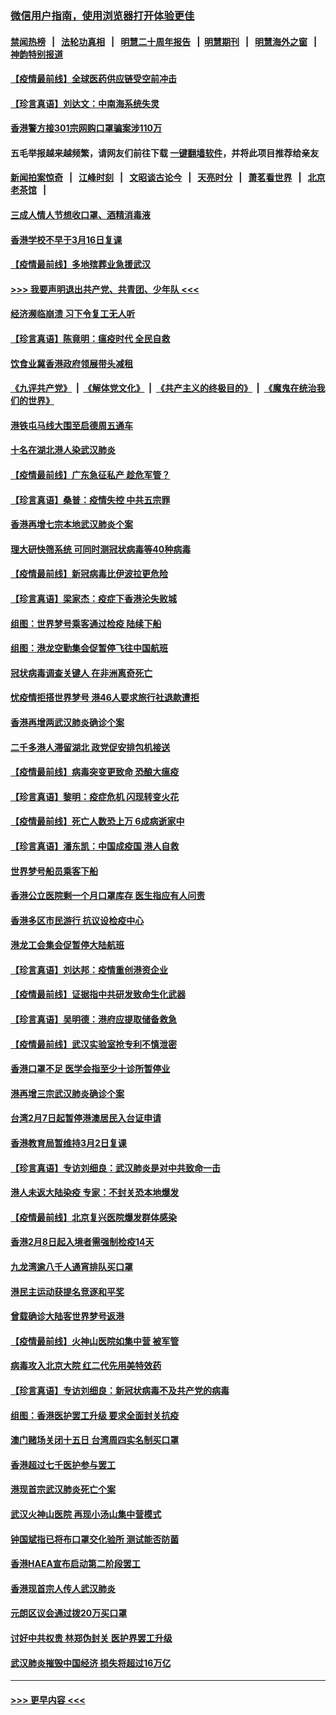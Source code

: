 ### [微信用户指南，使用浏览器打开体验更佳](https://github.com/gfw-breaker/banned-news1/blob/master/indexes/wechat-guide.md?t=0)
#### [禁闻热榜](热点新闻.md?t=0)  &nbsp;&nbsp;|&nbsp;&nbsp; [法轮功真相](https://github.com/gfw-breaker/truth/blob/master/README.md?t=0) &nbsp;&nbsp;|&nbsp;&nbsp; [明慧二十周年报告](https://github.com/gfw-breaker/mh-reports/blob/master/README.md?t=0) &nbsp;&nbsp;|&nbsp;&nbsp;[明慧期刊](https://github.com/gfw-breaker/mh-qikan) &nbsp;&nbsp;|&nbsp;&nbsp; [明慧海外之窗](https://github.com/gfw-breaker/mh-news/blob/master/README.md?t=0) &nbsp;&nbsp;|&nbsp;&nbsp; [神韵特别报道](https://github.com/gfw-breaker/mh-news/blob/master/shenyun.md?t=0)
#### [【疫情最前线】全球医药供应链受空前冲击](../pages/nsc415/n11869614.md?t=02152122) 
#### [【珍言真语】刘达文：中南海系统失灵](../pages/nsc415/n11869465.md?t=02152122) 
#### [香港警方接301宗网购口罩骗案涉110万](../pages/nsc415/n11867572.md?t=02152122) 
#### 五毛举报越来越频繁，请网友们前往下载 [一键翻墙软件](https://github.com/gfw-breaker/ssr-accounts)，并将此项目推荐给亲友
#### [新闻拍案惊奇](https://github.com/gfw-breaker/banned-news1/blob/master/pages/link4.md) &nbsp;&nbsp;|&nbsp;&nbsp; [江峰时刻](https://github.com/gfw-breaker/banned-news1/blob/master/pages/link4.md) &nbsp;&nbsp;|&nbsp;&nbsp; [文昭谈古论今](https://github.com/gfw-breaker/banned-news1/blob/master/pages/link4.md) &nbsp;&nbsp;|&nbsp;&nbsp; [天亮时分](https://github.com/gfw-breaker/banned-news1/blob/master/pages/link4.md) &nbsp;&nbsp;|&nbsp;&nbsp; [萧茗看世界](https://github.com/gfw-breaker/banned-news1/blob/master/pages/link4.md) &nbsp;&nbsp;|&nbsp;&nbsp; [北京老茶馆](https://github.com/gfw-breaker/banned-news1/blob/master/pages/link4.md) &nbsp;&nbsp;|&nbsp;&nbsp; 
#### [三成人情人节想收口罩、酒精消毒液](../pages/nsc415/n11867523.md?t=02152122) 
#### [香港学校不早于3月16日复课](../pages/nsc415/n11867498.md?t=02152122) 
#### [【疫情最前线】多地殡葬业急援武汉](../pages/nsc415/n11866914.md?t=02152122) 
#### [>>> 我要声明退出共产党、共青团、少年队 <<<](https://github.com/begood0513/goodnews/blob/master/quit/letter.md) 
#### [经济濒临崩溃 习下令复工无人听](../pages/nsc415/n11867269.md?t=02152122) 
#### [【珍言真语】陈竟明：瘟疫时代 全民自救](../pages/nsc415/n11866765.md?t=02152122) 
#### [饮食业冀香港政府领展带头减租](../pages/nsc415/n11864876.md?t=02152122) 
#### [《九评共产党》](https://github.com/begood0513/9ping.md/blob/master/README.md) &nbsp;|&nbsp; [《解体党文化》](../../../../jtdwh.md/blob/master/README.md)  &nbsp;|&nbsp; [《共产主义的终极目的》](../../../../gczydzjmd.md/blob/master/README.md) &nbsp;|&nbsp; [《魔鬼在统治我们的世界》](../../../../mgztzwmdsj.md/blob/master/README.md) 
#### [港铁屯马线大围至启德周五通车](../pages/nsc415/n11864842.md?t=02152122) 
#### [十名在湖北港人染武汉肺炎](../pages/nsc415/n11864807.md?t=02152122) 
#### [【疫情最前线】广东急征私产 趁危军管？](../pages/nsc415/n11864205.md?t=02152122) 
#### [【珍言真语】桑普：疫情失控 中共五宗罪](../pages/nsc415/n11864157.md?t=02152122) 
#### [香港再增七宗本地武汉肺炎个案](../pages/nsc415/n11862405.md?t=02152122) 
#### [理大研快筛系统 可同时测冠状病毒等40种病毒](../pages/nsc415/n11862376.md?t=02152122) 
#### [【疫情最前线】新冠病毒比伊波拉更危险](../pages/nsc415/n11862199.md?t=02152122) 
#### [【珍言真语】梁家杰：疫症下香港沦失败城](../pages/nsc415/n11861588.md?t=02152122) 
#### [组图：世界梦号乘客通过检疫 陆续下船](../pages/nsc415/n11858302.md?t=02152122) 
#### [组图：港龙空勤集会促暂停飞往中国航班](../pages/nsc415/n11858190.md?t=02152122) 
#### [冠状病毒调查关键人 在非洲离奇死亡](../pages/nsc415/n11859798.md?t=02152122) 
#### [忧疫情拒搭世界梦号 港46人要求旅行社退款遭拒](../pages/nsc415/n11859849.md?t=02152122) 
#### [香港再增两武汉肺炎确诊个案](../pages/nsc415/n11859833.md?t=02152122) 
#### [二千多港人滞留湖北 政党促安排包机接送](../pages/nsc415/n11859831.md?t=02152122) 
#### [【疫情最前线】病毒突变更致命 恐酿大瘟疫](../pages/nsc415/n11859604.md?t=02152122) 
#### [【珍言真语】黎明：疫症危机 闪现转变火花](../pages/nsc415/n11859199.md?t=02152122) 
#### [【疫情最前线】死亡人数恐上万 6成病逝家中](../pages/nsc415/n11856687.md?t=02152122) 
#### [【珍言真语】潘东凯：中国成疫国 港人自救](../pages/nsc415/n11856962.md?t=02152122) 
#### [世界梦号船员乘客下船](../pages/nsc415/n11856883.md?t=02152122) 
#### [香港公立医院剩一个月口罩库存 医生指应有人问责](../pages/nsc415/n11856875.md?t=02152122) 
#### [香港多区市民游行 抗议设检疫中心](../pages/nsc415/n11856866.md?t=02152122) 
#### [港龙工会集会促暂停大陆航班](../pages/nsc415/n11856840.md?t=02152122) 
#### [【珍言真语】刘达邦：疫情重创港资企业](../pages/nsc415/n11854274.md?t=02152122) 
#### [【疫情最前线】证据指中共研发致命生化武器](../pages/nsc415/n11853087.md?t=02152122) 
#### [【珍言真语】吴明德：港府应提取储备救急](../pages/nsc415/n11852734.md?t=02152122) 
#### [【疫情最前线】武汉实验室抢专利不慎泄密](../pages/nsc415/n11850310.md?t=02152122) 
#### [香港口罩不足 医学会指至少十诊所暂停业](../pages/nsc415/n11850301.md?t=02152122) 
#### [港再增三宗武汉肺炎确诊个案](../pages/nsc415/n11850328.md?t=02152122) 
#### [台湾2月7日起暂停港澳居民入台证申请](../pages/nsc415/n11850304.md?t=02152122) 
#### [香港教育局暂维持3月2日复课](../pages/nsc415/n11850260.md?t=02152122) 
#### [【珍言真语】专访刘细良：武汉肺炎是对中共致命一击](../pages/nsc415/n11849934.md?t=02152122) 
#### [港人未返大陆染疫 专家：不封关恐本地爆发](../pages/nsc415/n11848021.md?t=02152122) 
#### [【疫情最前线】北京复兴医院爆发群体感染](../pages/nsc415/n11847626.md?t=02152122) 
#### [香港2月8日起入境者需强制检疫14天](../pages/nsc415/n11847658.md?t=02152122) 
#### [九龙湾逾八千人通宵排队买口罩](../pages/nsc415/n11847647.md?t=02152122) 
#### [港民主运动获提名竞逐和平奖](../pages/nsc415/n11847633.md?t=02152122) 
#### [曾载确诊大陆客世界梦号返港](../pages/nsc415/n11847608.md?t=02152122) 
#### [【疫情最前线】火神山医院如集中营 被军管](../pages/nsc415/n11847524.md?t=02152122) 
#### [病毒攻入北京大院 红二代先用美特效药](../pages/nsc415/n11847427.md?t=02152122) 
#### [【珍言真语】专访刘细良：新冠状病毒不及共产党的病毒](../pages/nsc415/n11847164.md?t=02152122) 
#### [组图：香港医护罢工升级 要求全面封关抗疫](../pages/nsc415/n11844107.md?t=02152122) 
#### [澳门赌场关闭十五日 台湾周四实名制买口罩](../pages/nsc415/n11845083.md?t=02152122) 
#### [香港超过七千医护参与罢工](../pages/nsc415/n11845051.md?t=02152122) 
#### [港现首宗武汉肺炎死亡个案](../pages/nsc415/n11844998.md?t=02152122) 
#### [武汉火神山医院 再现小汤山集中营模式](../pages/nsc415/n11844763.md?t=02152122) 
#### [钟国斌指已将布口罩交化验所 测试能否防菌](../pages/nsc415/n11842783.md?t=02152122) 
#### [香港HAEA宣布启动第二阶段罢工](../pages/nsc415/n11842723.md?t=02152122) 
#### [香港现首宗人传人武汉肺炎](../pages/nsc415/n11842766.md?t=02152122) 
#### [元朗区议会通过拨20万买口罩](../pages/nsc415/n11842754.md?t=02152122) 
#### [讨好中共权贵 林郑伪封关 医护界罢工升级](../pages/nsc415/n11842359.md?t=02152122) 
#### [武汉肺炎摧毁中国经济 损失将超过16万亿](../pages/nsc415/n11839723.md?t=02152122) 

----
#### [ >>> 更早内容 <<< ](../indexes/nsc415-earlier.md)
